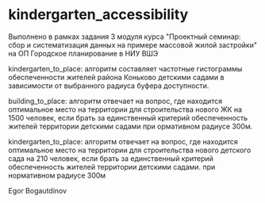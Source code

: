 # kindergarten_accessibility

Выполнено в рамках задания 3 модуля курса "Проектный семинар: сбор и систематизация данных на примере массовой жилой застройки" на ОП Городское планирование в НИУ ВШЭ

kindergarten_to_place: алгоритм составляет частотные гистограммы обеспеченности жителей района Коньково детскими садами в зависимости от выбранного радиуса буфера доступности.

building_to_place: алгоритм отвечает на вопрос, где находится оптимальное место на территории для строительства нового ЖК на 1500 человек, если брать за единственный критерий обеспеченность жителей территории детскими садами при ормативном радиусе 300м.

kindergarten_to_place: алгоритм отвечает на вопрос, где находится оптимальное место на территории для строительства нового детского сада на 210 человек, если брать за единственный критерий обеспеченность жителей территории детскими садами. при нормативном радиусе 300м


Egor Bogautdinov

